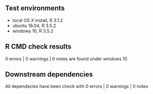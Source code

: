 ## Test environments
* local OS X install, R 3.1.2
* ubuntu 16.04, R 3.5.2
* windows 10, R 3.5.2

## R CMD check results
0 errors | 0 warnings | 0 notes are found under windows 10

## Downstream dependencies
All dependecies have been check with 0 errors | 0 warnings | 0 notes